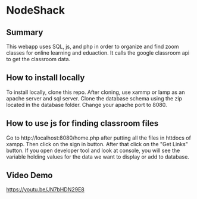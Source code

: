 # NodeShack

## Summary
This webapp uses SQL, js, and php in order to organize and find zoom classes for online learning and eduaction. It calls the google classroom api to get the classroom data.
## How to install locally
To install locally, clone this repo. After cloning, use xammp or lamp as an apache server and sql server. Clone the database schema using the zip located in the database folder. Change your apache port to 8080. 


## How to use js for finding classroom files
Go to http://localhost:8080/home.php after putting all the files in httdocs of xampp.
Then click on the sign in button.
After that click on the "Get Links" button. 
If you open developer tool and look at console, you will see the variable holding values for the data we want to display or add to database.


## Video Demo

https://youtu.be/JN7bHDN29E8
